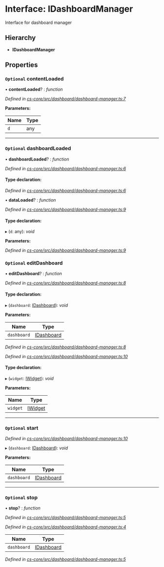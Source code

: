 # Interface: IDashboardManager

Interface for dashboard manager

## Hierarchy

* **IDashboardManager**

## Properties

### `Optional` contentLoaded

• **contentLoaded**? : *function*

*Defined in [cs-core/src/dashboard/dashboard-manager.ts:7](https://github.com/TNOCS/csnext/blob/99cbd46d/packages/cs-core/src/dashboard/dashboard-manager.ts#L7)*

**Parameters:**

Name | Type |
------ | ------ |
`d` | any |

___

### `Optional` dashboardLoaded

• **dashboardLoaded**? : *function*

*Defined in [cs-core/src/dashboard/dashboard-manager.ts:6](https://github.com/TNOCS/csnext/blob/99cbd46d/packages/cs-core/src/dashboard/dashboard-manager.ts#L6)*

#### Type declaration:

*Defined in [cs-core/src/dashboard/dashboard-manager.ts:6](https://github.com/TNOCS/csnext/blob/99cbd46d/packages/cs-core/src/dashboard/dashboard-manager.ts#L6)*

• **dataLoaded**? : *function*

*Defined in [cs-core/src/dashboard/dashboard-manager.ts:9](https://github.com/TNOCS/csnext/blob/99cbd46d/packages/cs-core/src/dashboard/dashboard-manager.ts#L9)*

#### Type declaration:

▸ (`d`: any): *void*

**Parameters:**

*Defined in [cs-core/src/dashboard/dashboard-manager.ts:9](https://github.com/TNOCS/csnext/blob/99cbd46d/packages/cs-core/src/dashboard/dashboard-manager.ts#L9)*

### `Optional` editDashboard

• **editDashboard**? : *function*

*Defined in [cs-core/src/dashboard/dashboard-manager.ts:8](https://github.com/TNOCS/csnext/blob/99cbd46d/packages/cs-core/src/dashboard/dashboard-manager.ts#L8)*

#### Type declaration:

▸ (`dashboard`: [IDashboard](_cs_core_src_dashboard_dashboard_.idashboard.md)): *void*

**Parameters:**

Name | Type |
------ | ------ |
`dashboard` | [IDashboard](_cs_core_src_dashboard_dashboard_.idashboard.md) |

*Defined in [cs-core/src/dashboard/dashboard-manager.ts:8](https://github.com/TNOCS/csnext/blob/99cbd46d/packages/cs-core/src/dashboard/dashboard-manager.ts#L8)*

*Defined in [cs-core/src/dashboard/dashboard-manager.ts:10](https://github.com/TNOCS/csnext/blob/99cbd46d/packages/cs-core/src/dashboard/dashboard-manager.ts#L10)*

#### Type declaration:

▸ (`widget`: [IWidget](_cs_core_src_widget_widget_.iwidget.md)): *void*

**Parameters:**

Name | Type |
------ | ------ |
`widget` | [IWidget](_cs_core_src_widget_widget_.iwidget.md) |

___

### `Optional` start

*Defined in [cs-core/src/dashboard/dashboard-manager.ts:10](https://github.com/TNOCS/csnext/blob/99cbd46d/packages/cs-core/src/dashboard/dashboard-manager.ts#L10)*

▸ (`dashboard`: [IDashboard](_cs_core_src_dashboard_dashboard_.idashboard.md)): *void*

**Parameters:**

Name | Type |
------ | ------ |
`dashboard` | [IDashboard](_cs_core_src_dashboard_dashboard_.idashboard.md) |

___

### `Optional` stop

• **stop**? : *function*

*Defined in [cs-core/src/dashboard/dashboard-manager.ts:5](https://github.com/TNOCS/csnext/blob/99cbd46d/packages/cs-core/src/dashboard/dashboard-manager.ts#L5)*

*Defined in [cs-core/src/dashboard/dashboard-manager.ts:4](https://github.com/TNOCS/csnext/blob/99cbd46d/packages/cs-core/src/dashboard/dashboard-manager.ts#L4)*

Name | Type |
------ | ------ |
`dashboard` | [IDashboard](_cs_core_src_dashboard_dashboard_.idashboard.md) |
*Defined in [cs-core/src/dashboard/dashboard-manager.ts:5](https://github.com/TNOCS/csnext/blob/99cbd46d/packages/cs-core/src/dashboard/dashboard-manager.ts#L5)*
